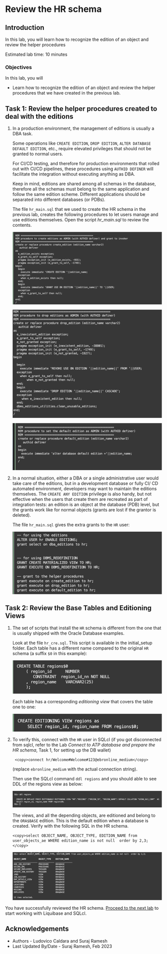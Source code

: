 # Review the HR schema

## Introduction

In this lab, you will learn how to recognize the edition of an object and review the helper procedures

Estimated lab time: 10 minutes

### Objectives

In this lab, you will

- Learn how to recognize the edition of an object and review the helper procedures that we have created in the previous lab.

## Task 1: Review the helper procedures created to deal with the editions

1. In a production environment, the management of editions is usually a DBA task.

    Some operations like `CREATE EDITION`, `DROP EDITION`, `ALTER DATABASE DEFAULT EDITION`, etc., require elevated privileges that should not be granted to normal users.

    For CI/CD testing, and therefore for production environments that rolled out with CI/CD pipelines, these procedures using `AUTHID DEFINER` will facilitate the integration without executing anything as DBA.

    Keep in mind, editions are shared among all schemas in the database, therefore all the schemas must belong to the same application and follow the same edition scheme. Different applications should be separated into different databases (or PDBs).

    The file `hr_main.sql` that we used to create the HR schema in the previous lab, creates the following procedures to let users manage and use editions themselves. Open the script *hr_main.sql* to review the contents.

    ![Create edition](images/create-edition.png " ")

    ![Drop edition](images/drop-edition.png " ")

    ![Default edition](images/default-edition.png " ")


2. In a normal situation, either a DBA or a single administrative user would take care of the editions, but in a development database or fully CI/  CD automated environment, developers may want to maintain the editions themselves. The `CREATE ANY EDITION` privilege is also handy, but not effective when the users that create them are recreated as part of integration tests: an edition is an object at the database (PDB) level, but the grants work like for normal objects (grants are lost if the grantor is deleted).

    The file `hr_main.sql` gives the extra grants to the `HR` user:

    ![HR grants](images/hr-grants.png " ")


## Task 2: Review the Base Tables and Editioning Views

1. The set of scripts that install the `HR` schema is different from the one that is usually shipped with the Oracle Database examples.

    Look at the file `hr_cre.sql`. This script is available in the initial_setup folder. Each table has a different name compared to the original `HR` schema (a suffix `$0` in this example):

    ![Create table region ](images/create-table-region.png " ")

    Each table has a corresponding *editioning view* that covers the table one to one:

    ![Edition view region](images/edition-view-region.png " ")

2. To verify this, connect with the `HR` user in SQLcl (if you got disconnected from sqlcl, refer to the Lab *Connect to ATP database and prepare the HR schema*, Task 1, for setting up the DB wallet)

    ```text
     <copy>connect hr/Welcome#Welcome#123@ebronline_medium</copy>
    ```

    (replace `ebronline_medium` with the actual connection string).

    Then use the SQLcl command `ddl regions` and you should able to see DDL of the regions view as below:

    ![DDL edition region](images/ddl-edition-region.png " ")

    The views, and all the depending objects, are editioned and belong to the `ORA$BASE` edition. This is the default edition when a database is created. Verify with the following SQL in the HR schema.

    ```text
    <copy>select OBJECT_NAME, OBJECT_TYPE, EDITION_NAME from user_objects_ae WHERE edition_name is not null  order by 2,3;</copy>
    ```

    ![Select base objects](images/select-base-objects.png " ")

You have successfully reviewed the HR schema. [Proceed to the next lab](#next) to start working with Liquibase and SQLcl.

## Acknowledgements

- Authors - Ludovico Caldara and Suraj Ramesh
- Last Updated By/Date - Suraj Ramesh, Feb 2023

